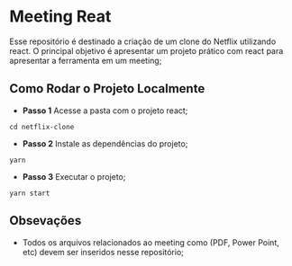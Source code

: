 # Meeting Reat 

Esse repositório é destinado a criação de um clone do Netflix utilizando react. 
O principal objetivo é apresentar um projeto prático com react para apresentar a ferramenta em um meeting;


## Como Rodar o Projeto Localmente

* **Passo 1** Acesse a pasta com o projeto react; 

```
cd netflix-clone
```

* **Passo 2** Instale as dependências do projeto;

```
yarn
```

* **Passo 3** Executar o projeto;

```
yarn start
```
## Obsevações

* Todos os arquivos relacionados ao meeting como (PDF, Power Point, etc) devem ser inseridos nesse repositório; 